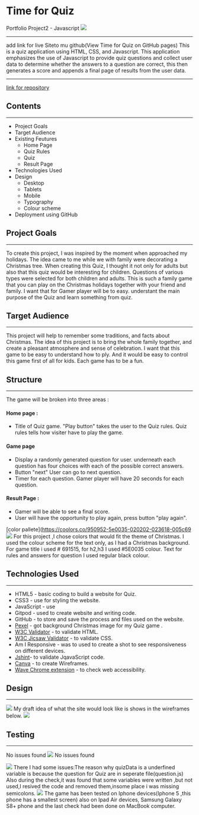 # Time for Quiz
Portfolio Project2 - Javascript 
![](assets/images/responsive.png)
***
add link for live Siteto mu github(View Time for Quiz on GitHub pages)
This is a quiz application using HTML, CSS, and Javascript. This application emphasizes the use of Javascript to provide quiz questions and collect user data to determine whether the answers to a question are correct, this then generates a score and appends a final page of results from the user data.
***
[link for repository](https://github.com/Aliona83/project2/settings/pages)
## Contents
***
* Project Goals 
* Target Audience
* Existing Feutures
   * Home Page
   * Quiz Rules
   * Quiz
   * Result Page
* Technologies Used
* Design
    * Desktop
    * Tablets
    * Mobile
    * Typography
    * Colour scheme 
* Deployment using GitHub

## Project Goals
***
To create this project, I was inspired by the moment when approached my holidays. The idea came to me while we with family were decorating a Christmas tree. When creating this Quiz, I thought it not only for adults but also that this quiz would be interesting for children. Questions of various types were selected for both children and adults. This is such a family game that you can play on the Christmas holidays together with your friend and family.
    I want that for Gamer player will be to easy. understant the main purpose of the Quiz and learn something from quiz.
## Target Audience 
***
This project will help to remember some traditions, and facts about Christmas. The idea of this project is to bring the whole family together, and create a pleasant atmosphere and sense of celebration. I want that this game to be easy to understand how to ply. And it would be easy to control this game first of all for kids. Each game has to be a fun.

## Structure 
***
The game will be broken into three areas :
#### Home page :
* Title of Quiz game.
"Play button" takes the user to the Quiz rules. Quiz rules tells how visiter have to play the game.
#### Game page 
* Display a randomly generated question for user.
underneath each question has four choices with each of the possible correct answers.
* Button "next"
User can go to next question.
* Timer for each question. Gamer player will have 20 seconds for each question. 

#### Result Page :
* Gamer will be able to see a final score.
* User will have the opportunity to play again, press button "play again".

[color pallete](https://coolors.co/950952-5e0035-020202-023618-005c69
![](assets/images/colour.png)
For this project ,I chose colors that would fit the theme of Christmas.
I used the colour scheme  for the text only, as I had  a Christmas background. 
For game title i used # 691515, for h2,h3 I used #5E0035 colour. Text for rules and answers for question I used regular black colour. 

## Technologies Used 
***
* HTML5 - basic coding to build  a website for Quiz.
* CSS3 - use for styling the website.
* JavaScript - use 
* Gitpod - used to create website and writing code.
* GitHub - to store and save the process and files used on the website.
* [Pexel](https://www.pexels.com/ru-ru/) - got background Christmas image for my Quiz game .
* [W3C Validator](https://validator.w3.org/) - to validate HTML.
* [W3C Jicsaw Validator](https://jigsaw.w3.org/css-validator/) - to validate CSS.
* Am I Responsive - was to used to create a shot to see responsiveness on different devices.
* [Jshint](https://jshint.com/)- to validate JqavaScript code.
* [Canva](https://www.canva.com/) - to create Wireframes.
* [Wave Chrome extension](https://wave.webaim.org/) - to check web accessibility.
## Design
***
![](assets/images/wireframe.png)
My draft idea of what the site would look like is shows in the wireframes below.
![](assets/images/phone.png)

## Testing 
***
No issues found
![](assets/images/image.png)
No issues found

![](assets/images/image1.png)
There I had some issues:The reason why quizData is a underfined variable is because the question for Quiz are in seperate file(question.js)
Also during the check,it was found that some variables were written ,but not used,I resived the code and removed them,insome place i was missing semicolons.
![](assets/images/image2.png)
The game has been tested on  Iphone devices(Iphone 5 ,this phone has a smallest screen) also on Ipad Air devices, Samsung Galaxy S8+ phone and the last check had been done on  MacBook computer.


